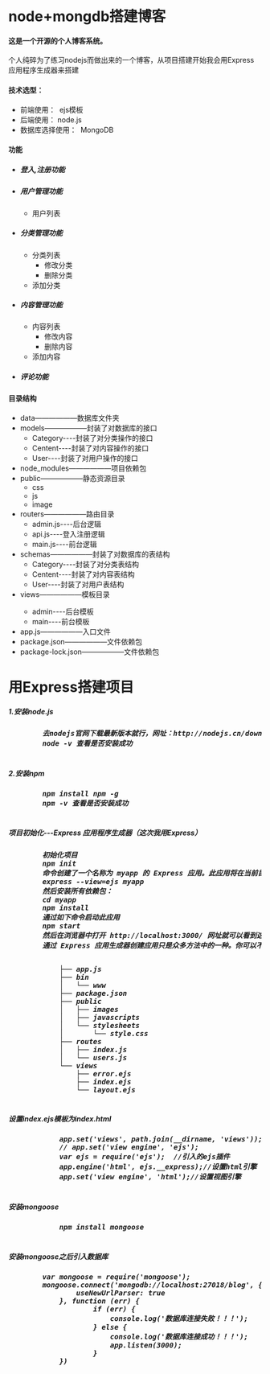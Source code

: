 # node+mongdb搭建博客
<h4>这是一个开源的个人博客系统。</h4>
<p>个人纯碎为了练习nodejs而做出来的一个博客，从项目搭建开始我会用Express 应用程序生成器来搭建</p>
<h4>技术选型：</h4>
<ul>
  <li>前端使用： &nbsp;ejs模板</li>
  <li>后端使用：&nbsp;node.js</li>
  <li>数据库选择使用： &nbsp;MongoDB</li>
</ul>
<h4>功能</h4>
<ul>
	<li>
	<h5>登入,注册功能</h5>
	</li>
  	<li>
	<h5>用户管理功能</h5>
	<ul>
  	     <li>用户列表</li>
	</ul>
 	</li>
 	<li>
	<h5>分类管理功能</h5>
	<ul>
  	     <li>分类列表
		 <ul>
  	           <li>修改分类</li>
	           <li>删除分类</li>
	         </ul>
	     </li>
	     <li>添加分类</li>
	</ul>
  	</li>
  	<li>
	<h5>内容管理功能</h5>
	<ul>
  	     <li>内容列表
		 <ul>
  	           <li>修改内容</li>
	           <li>删除内容</li>
	         </ul>
	     </li>
	     <li>添加内容</li>
	</ul>
  	</li>
  	<li>
	<h5>评论功能</h5>
	</li>
</ul>
<h4>目录结构</h4>
<ul>
 	<li>data——————数据库文件夹</li>
  	<li> models——————封装了对数据库的接口
		<ul>
			<li>Category----封装了对分类操作的接口</li>
			<li>Centent----封装了对内容操作的接口</li>
			<li>User----封装了对用户操作的接口</li>
		</ul>
	</li> 
	<li>node_modules——————项目依赖包</li>
  	<li>public——————静态资源目录
		<ul>
			<li>css</li>
			<li>js</li>
			<li>image</li>
		</ul>
	</li> 
	<li>routers——————路由目录
		<ul>
			<li>admin.js----后台逻辑</li>
			<li>api.js----登入注册逻辑</li>
			<li>main.js----前台逻辑</li>
		</ul>
	</li>
  	<li>schemas——————封装了对数据库的表结构
		<ul>
			<li>Category----封装了对分类表结构</li>
			<li>Centent----封装了对内容表结构</li>
			<li>User----封装了对用户表结构</li>
		</ul>
	</li> 
	<li>views——————模板目录</li>
		<ul>
			<li>admin----后台模板</li>
			<li>main----前台模板</li>
		</ul>
  	<li> app.js——————入口文件</li>
	<li> package.json——————文件依赖包</li>
  	<li> package-lock.json——————文件依赖包</li>
</ul>
<h1>用Express搭建项目</h1>
	<h5>1.安装node.js<h5>
		<pre>
		去nodejs官网下载最新版本就行，网址：http://nodejs.cn/download/ ,点击自己适用的系统，自动下载跟电脑操作系统位数符合的安装包，下载下来安装包之后一路next就行，nodejs安装路径不一定要使用默认的
		node -v 查看是否安装成功
		</pre>
	<h5>2.安装npm<h5>
		<pre>
		npm install npm -g
		npm -v 查看是否安装成功
		</pre>
	<h5>项目初始化---Express 应用程序生成器（这次我用Express）<h5>
		<pre>
		初始化项目
		npm init
		命令创建了一个名称为 myapp 的 Express 应用。此应用将在当前目录下的 myapp 目录中创建，并且设置为使用 ejs 模板引擎
		express --view=ejs myapp
		然后安装所有依赖包：
		cd myapp
		npm install
		通过如下命令启动此应用
		npm start
		然后在浏览器中打开 http://localhost:3000/ 网址就可以看到这个应用了。
		通过 Express 应用生成器创建应用只是众多方法中的一种。你可以不使用它，也可以修改它让它符合你的需求
		</pre>
		<pre>
			├── app.js
			├── bin
			│   └── www
			├── package.json
			├── public
			│   ├── images
			│   ├── javascripts
			│   └── stylesheets
			│       └── style.css
			├── routes
			│   ├── index.js
			│   └── users.js
			└── views
    			├── error.ejs
    			├── index.ejs
    			└── layout.ejs
		</pre>
	<h5>设置index.ejs模板为index.html<h5>
		<pre>
			app.set('views', path.join(__dirname, 'views'));
			// app.set('view engine', 'ejs');
			var ejs = require('ejs');  //引入的ejs插件
			app.engine('html', ejs.__express);//设置html引擎
			app.set('view engine', 'html');//设置视图引擎
		</pre>
	<h5>安装mongoose<h5>
		<pre>
			npm install mongoose
		</pre>
	<h5>安装mongoose之后引入数据库<h5>
		<pre>
		var mongoose = require('mongoose'); 
		mongoose.connect('mongodb://localhost:27018/blog', {
    			useNewUrlParser: true
			}, function (err) {
	    			if (err) {
        				console.log('数据库连接失败！！！');
    				} else {
       	 				console.log('数据库连接成功！！！');
        				app.listen(3000);
    				}
			})
		</pre>
		








